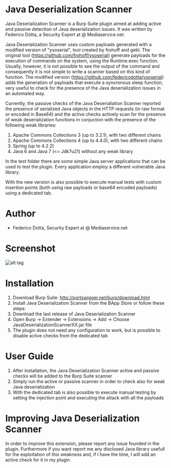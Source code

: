 # Java Deserialization Scanner
Java Deserialization Scanner is a Burp Suite plugin aimed at adding active and passive detection of Java deserialization issues. It was written by Federico Dotta, a Security Expert at @ Mediaservice.net. 

Java Deserialization Scanner uses custom payloads generated with a modified version of "ysoserial", tool created by frohoff and gebl. The original tool (https://github.com/frohoff/ysoserial) generate payloads for the execution of commands on the system, using the Runtime.exec function. Usually, however, it is not possible to see the output of the command and consequently it is not simple to write a scanner based on this kind of function. The modified version (https://github.com/federicodotta/ysoserial) adds the generation of payloads that execute a syncronous sleep function, very useful to check for the presence of the Java deserialization issues in an automated way.

Currently, the passive checks of the Java Deserialiation Scanner reported the presence of serialized Java objects in the HTTP requests (in raw format or encoded in Base64) and the active checks actively scan for the presence of weak deserialization functions in conjuction with the presence of the following weak libraries:

1.	Apache Commons Collections 3 (up to 3.2.1), with two different chains
2.	Apache Commons Collections 4 (up to 4.4.0), with two different chains
3.	Spring (up to 4.2.2)
4.  Java 6 and Java 7 (<= Jdk7u21) without any weak library

In the test folder there are some simple Java server applications that can be used to test the plugin. Every application employ a different vulnerable Java library.

With the new version is also possible to execute manual tests with custom insertion points (both using raw payloads or base64 encoded payloads) using a dedicated tab.

# Author
- Federico Dotta, Security Expert at @ Mediaservice.net

# Screenshot
![alt tag](https://raw.githubusercontent.com/federicodotta/Java-Deserialization-Scanner/master/JavaDeserializationScanner.png)

# Installation 
1.	Download Burp Suite: http://portswigger.net/burp/download.html
2.	Install Java Deserialization Scanner from the BApp Store or follow these steps:
3.	Download the last release of Java Deserialization Scanner
4.	Open Burp -> Extender -> Extensions -> Add -> Choose JavaDeserializationScannerXX.jar file
5.	The plugin does not need any configuration to work, but is possible to disable active checks from the dedicated tab

# User Guide
1.	After installation, the Java Deserialization Scanner active and passive checks will be added to the Burp Suite scanner
2.	Simply run the active or passive scanner in order to check also for weak Java deserialization
3.  With the dedicated tab is also possible to execute manual testing by setting the injection point and executing the attack with all the payloads

# Improving Java Deserialization Scanner
In order to improve this extension, please report any issue founded in the plugin. Furthermore if you want report me any disclosed Java library usefull for the exploitation of this weakness and, if I have the time, I will add an active check for it in my plugin.
